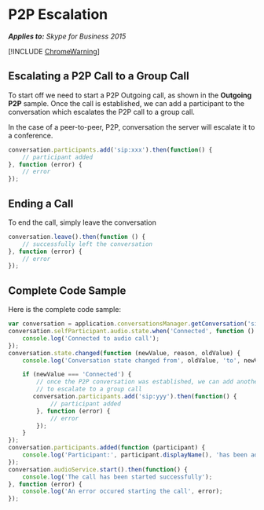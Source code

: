 
# P2P Escalation

 _**Applies to:** Skype for Business 2015_

[!INCLUDE [ChromeWarning](includes/P2PChromeWarning.md)]

## Escalating a P2P Call to a Group Call

To start off we need to start a P2P Outgoing call, as shown in the **Outgoing P2P** sample.
Once the call is established, we can add a participant to the conversation which escalates the P2P call to a group call.

In the case of a peer-to-peer, P2P, conversation the server will escalate it to a conference.

```js
conversation.participants.add('sip:xxx').then(function() {
    // participant added
}, function (error) {
    // error
});
```

## Ending a Call
To end the call, simply leave the conversation

```js
conversation.leave().then(function () {
    // successfully left the conversation
}, function (error) {
    // error
});
```

## Complete Code Sample
Here is the complete code sample:

```js
var conversation = application.conversationsManager.getConversation('sip:xxx');
conversation.selfParticipant.audio.state.when('Connected', function () {
    console.log('Connected to audio call');
});
conversation.state.changed(function (newValue, reason, oldValue) {
    console.log('Conversation state changed from', oldValue, 'to', newValue);

    if (newValue === 'Connected') {
        // once the P2P conversation was established, we can add another participant
        // to escalate to a group call
       conversation.participants.add('sip:yyy').then(function() {
            // participant added
        }, function (error) {
            // error
        });
    }
});
conversation.participants.added(function (participant) {
    console.log('Participant:', participant.displayName(), 'has been added to the conversation');
});
conversation.audioService.start().then(function() {
    console.log('The call has been started successfully');
}, function (error) {
    console.log('An error occured starting the call', error);
});
```

